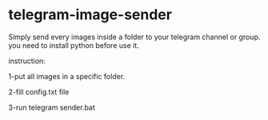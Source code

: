 # telegram-image-sender

Simply send every images inside a folder to your telegram channel or group.
you need to install python before use it.


instruction:

1-put all images in a specific folder.

2-fill config.txt file 

3-run telegram sender.bat
